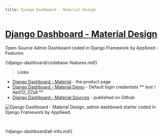 ```yaml
---
title: Django Dashboard - Material Design
---
```


# [Django Dashboard - Material Design](https://appseed.us/admin-dashboards/django-dashboard-material)

Open-Source Admin Dashboard coded in Django Framework by AppSeed - Features:

{!django-dashboard/codebase-features.md!}

> **Links**

- [Django Dashboard - Material](https://appseed.us/admin-dashboards/django-dashboard-material) - the product page
- [Django Dashboard - Material Demo](https://django-dashboard-material.appseed.us/login/) - Default login credentials ** *test / ApS12_ZZs8* **
- [Django Dashboard - Material Sources](https://github.com/app-generator/django-dashboard-material) - published on Github

![Django Dashboard - Material Design, admin dashboard starter coded in Django Framework by AppSeed.](https://raw.githubusercontent.com/app-generator/django-dashboard-material/master/media/django-dashboard-material-screen.png) 

<br />

{!django-dashboard/all-info.md!}
